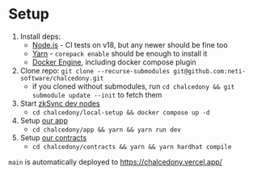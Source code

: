 # Setup

1. Install deps:
    * [Node.js](https://nodejs.org/) - CI tests on v18, but any newer should be fine too
    * [Yarn](https://yarnpkg.com/getting-started/install) - `corepack enable` should be enough to install it
    * [Docker Engine](https://docs.docker.com/engine/install/), including docker compose plugin
2. Clone repo: `git clone --recurse-submodules git@github.com:neti-software/chalcedony.git`
    * if you cloned without submodules, run `cd chalcedony && git submodule update --init` to fetch them
3. Start [zkSync dev nodes](https://github.com/matter-labs/local-setup/blob/main/README.md)
    * `cd chalcedony/local-setup && docker compose up -d`
4. Setup [our app](./app/README.md)
    * `cd chalcedony/app && yarn && yarn run dev`
5. Setup [our contracts](./contracts/README.md)
    * `cd chalcedony/contracts && yarn && yarn hardhat compile`

`main` is automatically deployed to https://chalcedony.vercel.app/